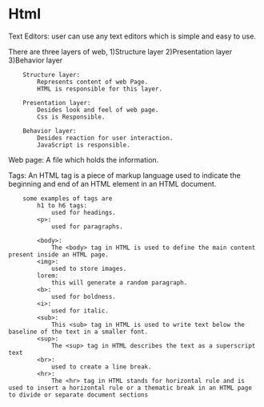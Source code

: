 # Html

Text Editors:
        user can use any text editors which is simple and easy to use.

There are three layers of web,
        1)Structure layer
        2)Presentation layer
        3)Behavior layer

        Structure layer:
            Represents content of web Page.
            HTML is responsible for this layer.

        Presentation layer:
            Desides look and feel of web page.
            Css is Responsible.

        Behavior layer:
            Desides reaction for user interaction.
            JavaScript is responsible.

Web page:
    A file  which holds the information.

Tags:
    An HTML tag is a piece of markup language used to indicate the beginning and end of an HTML element in an HTML document.

        some examples of tags are
            h1 to h6 tags:
                used for headings.
            <p>:
                used for paragraphs.
            
            <body>:
                The <body> tag in HTML is used to define the main content present inside an HTML page.
            <img>:
                used to store images.
            lorem:
                this will generate a random paragraph.
            <b>:
                used for boldness.
            <i>:
                used for italic.
            <sub>:
                This <sub> tag in HTML is used to write text below the baseline of the text in a smaller font.
            <sup>:
                The <sup> tag in HTML describes the text as a superscript text
            <br>:
                used to create a line break.
            <hr>:
                The <hr> tag in HTML stands for horizontal rule and is used to insert a horizontal rule or a thematic break in an HTML page to divide or separate document sections